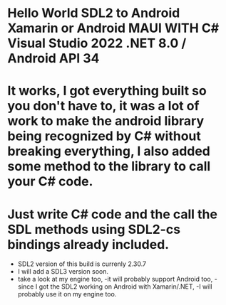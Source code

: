 #  Hello World SDL2 to Android Xamarin or Android MAUI WITH C# Visual Studio 2022 .NET 8.0 /  Android API 34
# It works, I got everything built so you don't have to, it was a lot of work to make the android library being recognized by C# without breaking everything,  I also added some method to the library to call your C# code.
# Just write C# code and the call the SDL methods using SDL2-cs bindings already included.

- SDL2 version of this build is currenly 2.30.7
- I will add a SDL3 version soon.
- take a look at my engine too, 
-it will probably support Android too,
-since I got the SDL2 working on Android with Xamarin/.NET,
-I will probably use it on my engine too.